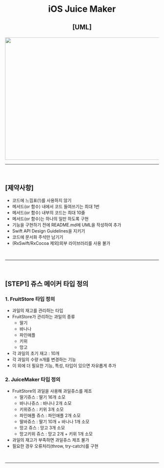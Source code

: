 # <p align="center"> iOS Juice Maker 

## <p align="center"> [UML] </p>

<div align=center><img src="https://user-images.githubusercontent.com/69520548/154102765-a86f769d-8329-47ca-a362-9465c7d0f7ad.png" width="800" height="400"></div>

---
<br>

## [제약사항]
- 코드에 느낌표(!)를 사용하지 않기
- 메서드(or 함수) 내에서 코드 들여쓰기는 최대 1번
- 메서드(or 함수) 내부의 코드는 최대 10줄
- 메서드(or 함수)는 하나의 일만 하도록 구현
- 기능을 구현하기 전에 README.md에 UML을 작성하여 추가
- Swift API Design Guidelines을 지키기
- 코드에 문서화 주석만 남기기
- (RxSwift/RxCocoa 제외)외부 라이브러리를 사용 불가

<br>

---
<br>

## [STEP1] 쥬스 메이커 타입 정의

### 1. FruitStore 타입 정의
- 과일의 재고를 관리하는 타입
- FruitStore가 관리하는 과일의 종류
  - 딸기
  - 바나나
  - 파인애플
  - 키위
  - 망고
- 각 과일의 초기 재고 : 10개
- 각 과일의 수량 n개를 변경하는 기능
- 이 외에 더 필요한 기능, 특성, 타입이 있으면 자유롭게 추가

### 2. JuiceMaker 타입 정의
- FruitStore의 과일을 사용해 과일쥬스를 제조
  - 딸기쥬스 : 딸기 16개 소모
  - 바나나쥬스 : 바나나 2개 소모
  - 키위쥬스 : 키위 3개 소모
  - 파인애플 쥬스 : 파인애플 2개 소모
  - 딸바쥬스 : 딸기 10개 + 바나나 1개 소모
  - 망고 쥬스 : 망고 3개 소모
  - 망고키위 쥬스 : 망고 2개 + 키위 1개 소모
- 과일의 재고가 부족하면 과일쥬스 제조 불가
- 필요한 경우 오류처리(throw, try-catch)를 구현
  
<br>

---
